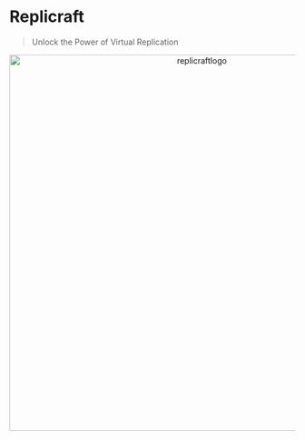 # Replicraft 
> Unlock the Power of Virtual Replication

<p align="center">
<img width="662" alt="replicraftlogo" src="https://github.com/user-attachments/assets/3c59897c-7706-4adb-a330-11319f5f9918">
</p>
